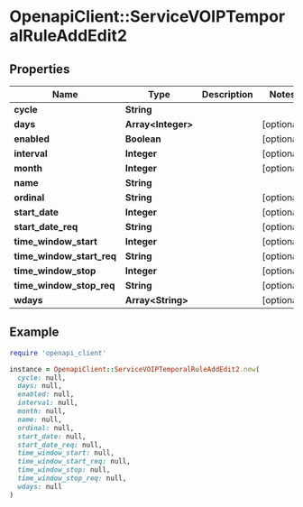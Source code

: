 # OpenapiClient::ServiceVOIPTemporalRuleAddEdit2

## Properties

| Name | Type | Description | Notes |
| ---- | ---- | ----------- | ----- |
| **cycle** | **String** |  |  |
| **days** | **Array&lt;Integer&gt;** |  | [optional] |
| **enabled** | **Boolean** |  | [optional] |
| **interval** | **Integer** |  | [optional] |
| **month** | **Integer** |  | [optional] |
| **name** | **String** |  |  |
| **ordinal** | **String** |  | [optional] |
| **start_date** | **Integer** |  | [optional] |
| **start_date_req** | **String** |  | [optional] |
| **time_window_start** | **Integer** |  | [optional] |
| **time_window_start_req** | **String** |  | [optional] |
| **time_window_stop** | **Integer** |  | [optional] |
| **time_window_stop_req** | **String** |  | [optional] |
| **wdays** | **Array&lt;String&gt;** |  | [optional] |

## Example

```ruby
require 'openapi_client'

instance = OpenapiClient::ServiceVOIPTemporalRuleAddEdit2.new(
  cycle: null,
  days: null,
  enabled: null,
  interval: null,
  month: null,
  name: null,
  ordinal: null,
  start_date: null,
  start_date_req: null,
  time_window_start: null,
  time_window_start_req: null,
  time_window_stop: null,
  time_window_stop_req: null,
  wdays: null
)
```

